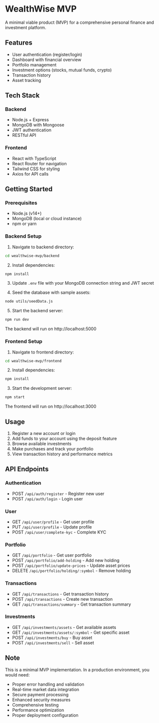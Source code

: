 # WealthWise MVP

A minimal viable product (MVP) for a comprehensive personal finance and investment platform.

## Features

- User authentication (register/login)
- Dashboard with financial overview
- Portfolio management
- Investment options (stocks, mutual funds, crypto)
- Transaction history
- Asset tracking

## Tech Stack

### Backend
- Node.js + Express
- MongoDB with Mongoose
- JWT authentication
- RESTful API

### Frontend
- React with TypeScript
- React Router for navigation
- Tailwind CSS for styling
- Axios for API calls

## Getting Started

### Prerequisites
- Node.js (v14+)
- MongoDB (local or cloud instance)
- npm or yarn

### Backend Setup

1. Navigate to backend directory:
```bash
cd wealthwise-mvp/backend
```

2. Install dependencies:
```bash
npm install
```

3. Update `.env` file with your MongoDB connection string and JWT secret

4. Seed the database with sample assets:
```bash
node utils/seedData.js
```

5. Start the backend server:
```bash
npm run dev
```

The backend will run on http://localhost:5000

### Frontend Setup

1. Navigate to frontend directory:
```bash
cd wealthwise-mvp/frontend
```

2. Install dependencies:
```bash
npm install
```

3. Start the development server:
```bash
npm start
```

The frontend will run on http://localhost:3000

## Usage

1. Register a new account or login
2. Add funds to your account using the deposit feature
3. Browse available investments
4. Make purchases and track your portfolio
5. View transaction history and performance metrics

## API Endpoints

### Authentication
- POST `/api/auth/register` - Register new user
- POST `/api/auth/login` - Login user

### User
- GET `/api/user/profile` - Get user profile
- PUT `/api/user/profile` - Update profile
- POST `/api/user/complete-kyc` - Complete KYC

### Portfolio
- GET `/api/portfolio` - Get user portfolio
- POST `/api/portfolio/add-holding` - Add new holding
- POST `/api/portfolio/update-prices` - Update asset prices
- DELETE `/api/portfolio/holding/:symbol` - Remove holding

### Transactions
- GET `/api/transactions` - Get transaction history
- POST `/api/transactions` - Create new transaction
- GET `/api/transactions/summary` - Get transaction summary

### Investments
- GET `/api/investments/assets` - Get available assets
- GET `/api/investments/assets/:symbol` - Get specific asset
- POST `/api/investments/buy` - Buy asset
- POST `/api/investments/sell` - Sell asset

## Note

This is a minimal MVP implementation. In a production environment, you would need:
- Proper error handling and validation
- Real-time market data integration
- Secure payment processing
- Enhanced security measures
- Comprehensive testing
- Performance optimization
- Proper deployment configuration